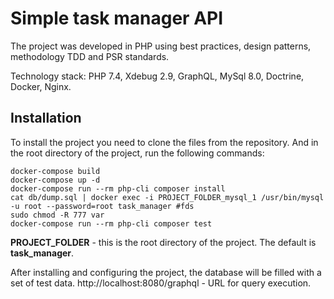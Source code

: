 # Simple task manager API
The project was developed in PHP using best practices, design patterns, methodology TDD and PSR standards.

Technology stack: PHP 7.4, Xdebug 2.9, GraphQL, MySql 8.0, Doctrine, Docker, Nginx.

## Installation

To install the project you need to clone the files from the repository. And in the root directory of the project, run the following commands:

    docker-compose build
    docker-compose up -d
    docker-compose run --rm php-cli composer install
    cat db/dump.sql | docker exec -i PROJECT_FOLDER_mysql_1 /usr/bin/mysql -u root --password=root task_manager #fds
    sudo chmod -R 777 var
    docker-compose run --rm php-cli composer test
**PROJECT_FOLDER** - this is the root directory of the project. The default is **task_manager**.

After installing and configuring the project, the database will be filled with a set of test data.
http://localhost:8080/graphql - URL for query execution.
